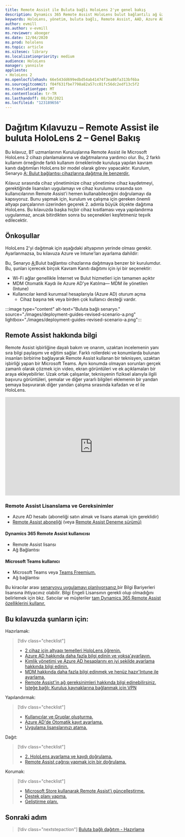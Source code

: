 ```yaml
---
title: Remote Assist ile Buluta bağlı HoloLens 2'ye genel bakış
description: Dynamics 365 Remote Assist HoloLens bulut bağlantılı ağ üzerinden 2 cihaz kaydetmeyi öğrenin.
keywords: HoloLens, yönetim, buluta bağlı, Remote Assist, AAD, Azure AD, MDM, Mobil Cihaz Yönetimi
author: evmill
ms.author: v-evmill
ms.reviewer: aboeger
ms.date: 12/04/2020
ms.prod: hololens
ms.topic: article
ms.sitesec: library
ms.localizationpriority: medium
audience: HoloLens
manager: yannisle
appliesto:
- HoloLens 2
ms.openlocfilehash: 66e543dd699edbd54ab41474f3ea86fa313bf6ba
ms.sourcegitcommit: f04f631fbe7798a82a57cc01fc56dc2edf13c5f2
ms.translationtype: MT
ms.contentlocale: tr-TR
ms.lasthandoff: 08/30/2021
ms.locfileid: "123189656"
---
```

# <a name="deployment-guide--cloud-connected-hololens-2-with-remote-assist--overview"></a>Dağıtım Kılavuzu – Remote Assist ile buluta HoloLens 2 – Genel Bakış

Bu kılavuz, BT uzmanlarının Kuruluşlarına Remote Assist ile Microsoft HoloLens 2 cihazı planlamalarına ve dağıtmalarına yardımcı olur. Bu, 2 farklı kullanım örneğinde farklı kullanım örneklerinde kuruluşa yapılan kavram kanıtı dağıtımları HoloLens bir model olarak görev yapacaktır. Kurulum, Senaryo [A: Bulut bağlantısı cihazlarına dağıtma ile benzerdir.](common-scenarios.md#scenario-a) 

Kılavuz sırasında cihaz yönetiminize cihaz yönetimine cihaz kaydetmeyi, gerektiğinde lisansları uygulamayı ve cihaz kurulumu sırasında son kullanıcılarının Remote Assist'i hemen kullanabileceğini doğrulamayı da kapsıyoruz. Bunu yapmak için, kurulum ve çalışma için gereken önemli altyapı parçalarının üzerinden geçerek 2. adımla büyük ölçekte dağıtıma HoloLens. Bu kılavuzda başka hiçbir cihaz kısıtlaması veya yapılandırma uygulanmaz, ancak bitirdikten sonra bu seçenekleri keşfetmeniz teşvik edilecektir.

## <a name="prerequisites"></a>Önkoşullar

HoloLens 2'yi dağıtmak için aşağıdaki altyapının yerinde olması gerekir. Ayarlanmazsa, bu kılavuza Azure ve Intune'ları ayarlama dahildir:

Bu, Senaryo [A:](/hololens/common-scenarios#scenario-a)Bulut bağlantısı cihazlarına dağıtmaya benzer bir kurulumdur. Bu, şunları içerecek birçok Kavram Kanıtı dağıtımı için iyi bir seçenektir:

- Wi-Fi ağlar genellikle İnternet ve Bulut hizmetleri için tamamen açıktır
- MDM Otomatik Kaydı ile Azure AD'ye Katılma— MDM ile yönetilen (Intune)
- Kullanıcılar kendi kurumsal hesaplarıyla (Azure AD) oturum açma
    - Cihaz başına tek veya birden çok kullanıcı desteği vardır.

:::image type="content" alt-text="Buluta bağlı senaryo." source="./images/deployment-guides-revised-scenario-a.png" lightbox="./images/deployment-guides-revised-scenario-a.png":::


## <a name="learn-about-remote-assist"></a>Remote Assist hakkında bilgi

Remote Assist işbirliğine dayalı bakım ve onarım, uzaktan incelemenin yanı sıra bilgi paylaşımı ve eğitim sağlar. Farklı rollerdeki ve konumlarda bulunan insanları birbirine bağlayarak Remote Assist kullanan bir teknisyen, uzaktan işbirliği yapan bir Microsoft Teams. Aynı konumda olmayan sorunları gerçek zamanlı olarak çözmek için video, ekran görüntüleri ve ek açıklamaları bir araya ekleyebilirler. Uzak ortak çalışanlar, teknisyenin fiziksel alanıyla ilgili başvuru görüntüleri, şemalar ve diğer yararlı bilgileri eklemenin bir yandan şemaya başvurarak diğer yandan çalışma sırasında kafadan ve el ile HoloLens.

<iframe width="560" height="315" src="https://www.youtube.com/embed/d3YT8j0yYl0" frameborder="0" allow="accelerometer; autoplay; clipboard-write; encrypted-media; gyroscope; picture-in-picture" allowfullscreen></iframe>

### <a name="remote-assist-licensing-and-requirements"></a>Remote Assist Lisanslama ve Gereksinimler

- Azure AD hesabı (aboneliği satın almak ve lisans atamak için gereklidir)
- [Remote Assist aboneliği](/dynamics365/mixed-reality/remote-assist/buy-and-deploy-remote-assist) (veya [Remote Assist Deneme sürümü)](/dynamics365/mixed-reality/remote-assist/try-remote-assist)
    
#### <a name="dynamics-365-remote-assist-user"></a>Dynamics 365 Remote Assist kullanıcısı

- Remote Assist lisansı
- Ağ Bağlantısı

#### <a name="microsoft-teams-user"></a>Microsoft Teams kullanıcı

- Microsoft Teams veya [Teams Freemium.](https://products.office.com/microsoft-teams/free)
- Ağ bağlantısı

Bu kiracılar arası [senaryoyu uygulamayı planlıyorsanız,](/dynamics365/mixed-reality/remote-assist/cross-tenant-overview#scenario-2-leasing-services-to-other-tenants)bir Bilgi Bariyerleri lisansına ihtiyacınız olabilir. Bilgi Engeli Lisansının gerekli olup olmadığını belirlemek için bkz. Satıcılar ve müşteriler [tam Dynamics 365 Remote Assist özelliklerini kullanır.](/dynamics365/mixed-reality/remote-assist/cross-tenant-licensing-implementation)

## <a name="in-this-guide-you-will"></a>Bu kılavuzda şunların için:

Hazırlamak:

> [!div class="checklist"]
> - [2 cihaz için altyapı temelleri HoloLens öğrenin.](hololens2-cloud-connected-prepare.md#infrastructure-essentials)
> - [Azure AD hakkında daha fazla bilgi edinin ve yoksa&#39;ayarlayın.](hololens2-cloud-connected-prepare.md#azure-active-directory)
> - [Kimlik yönetimi ve Azure AD hesaplarını en iyi şekilde ayarlama hakkında bilgi edinin.](hololens2-cloud-connected-prepare.md#identity-management)
> - [MDM hakkında daha fazla bilgi edinmek ve henüz hazır&#39;Intune ile ayarlama.](hololens2-cloud-connected-prepare.md#mobile-device-management)
> - [Remote Assist'in ağ gereksinimleri hakkında bilgi edinebilirsiniz.](hololens2-cloud-connected-prepare.md#network)
> - [İsteğe bağlı: Kuruluş kaynaklarına bağlanmak için VPN](hololens2-cloud-connected-prepare.md#optional-connect-your-hololens-to-vpn)

Yapılandırmak:

> [!div class="checklist"]
> - [Kullanıcılar ve Gruplar oluşturma.](hololens2-cloud-connected-configure.md#azure-users-and-groups)
> - [Azure AD'de Otomatik kayıt ayarlama.](hololens2-cloud-connected-configure.md#auto-enrollment-on-hololens-2)
> - [Uygulama lisanslarınızı atama.](hololens2-cloud-connected-configure.md#application-licenses)

Dağıt:

> [!div class="checklist"]
> - [2. HoloLens ayarlama ve kaydı doğrulama.](hololens2-cloud-connected-deploy.md#enrollment-validation)
> - [Remote Assist çağrısı yapmak için bir doğrulama.](hololens2-cloud-connected-deploy.md#remote-assist-call-validation)

Korumak:

> [!div class="checklist"]
> - [Microsoft Store kullanarak Remote Assist'i güncelleştirme.](hololens2-cloud-connected-maintain.md#updates)
> - [Destek planı yapma.](hololens2-cloud-connected-maintain.md#support-plan)
> - [Geliştirme planı.](hololens2-cloud-connected-maintain.md#development-plan)

## <a name="next-step"></a>Sonraki adım

> [!div class="nextstepaction"]
> [Buluta bağlı dağıtım - Hazırlama](hololens2-cloud-connected-prepare.md)

